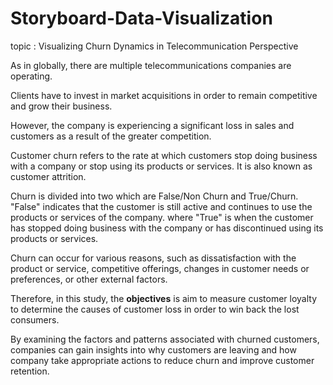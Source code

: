 # Storyboard-Data-Visualization
topic : Visualizing Churn Dynamics in Telecommunication Perspective

As in globally, there are multiple telecommunications companies are operating.

Clients have to invest in market acquisitions in order to remain competitive and grow their business.

However, the company is experiencing a significant loss in sales and customers as a result of the greater competition.

Customer churn refers to the rate at which customers stop doing business with a company or stop using its products or services. It is also known 
as customer attrition. 

Churn is divided into two which are False/Non Churn and True/Churn. "False" indicates that the customer is still active and continues to use the products 
or services of the company. where "True" is when the customer has stopped doing business with the company or has discontinued using its products or services.

Churn can occur for various reasons, such as dissatisfaction with the product or service, competitive offerings, changes in customer needs or preferences, 
or other external factors.

Therefore, in this study, the **objectives** is aim to measure customer loyalty to determine the causes of customer loss in order to win back the lost consumers. 

By examining the factors and patterns associated with churned customers, companies can gain insights into why customers are leaving and how company take appropriate 
actions to reduce churn and improve customer retention.
